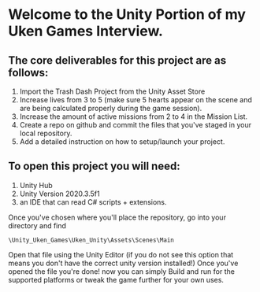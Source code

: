 # Welcome to the Unity Portion of my Uken Games Interview.

## The core deliverables for this project are as follows:
1.  Import the Trash Dash Project from the Unity Asset Store
2.  Increase lives from 3 to 5 (make sure 5 hearts appear on the scene and are being calculated properly during the game session).
3.  Increase the amount of active missions from 2 to 4 in the Mission List.
4.  Create a repo on github and commit the files that you've staged in your local repository.
5.  Add a detailed instruction on how to setup/launch your project.

## To open this project you will need:
1. Unity Hub
2. Unity Version 2020.3.5f1
3. an IDE that can read C# scripts + extensions.

Once you've chosen where you'll place the repository, go into your directory and find 

```\Unity_Uken_Games\Uken_Unity\Assets\Scenes\Main```

Open that file using the Unity Editor (if you do not see this option that means you don't have the correct unity version installed!)
Once you've opened the file you're done!
now you can simply Build and run for the supported platforms or tweak the game further for your own uses.
